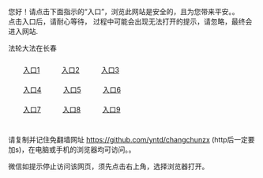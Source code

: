 您好！请点击下面指示的“入口”，浏览此网站是安全的，且为您带来平安。。 <br/>
点击入口后，请耐心等待， 过程中可能会出现无法打开的提示，请忽略，最终会进入网站. </br>

法轮大法在长春<br/>
<div style="padding:10px"><a style="margin:20px" target="_blank" href="https://d10ktmzkb7nbbe.cloudfront.net/2Qpsp?zrqeeocc" id="ccLink1" rel="nofollow">入口1</a> <a target="_blank" style="margin:20px" href="https://d32p26876ybghk.cloudfront.net/2Qpsp?ssdmgr" id="ccLink2" rel="nofollow">入口2</a> <a style="margin:20px" target="_blank" href="https://d1n6moeq1ztkb7.cloudfront.net/2Qpsp?qlyhoac" id="ccLink3" rel="nofollow">入口3</a></div>

<div style="padding:10px" ><a style="margin:20px" target="_blank" href="https://d10ktmzkb7nbbe.cloudfront.net/2Qpsp?zrqeeocc" id="ccLink4" rel="nofollow">入口4</a> <a style="margin:20px" href="https://d32p26876ybghk.cloudfront.net/2Qpsp?ssdmgr" target="_blank" id="ccLink5" rel="nofollow">入口5</a> <a style="margin:20px" href="https://d1n6moeq1ztkb7.cloudfront.net/2Qpsp?qlyhoac" target="_blank" id="ccLink6" rel="nofollow">入口6</a></div>

<div style="padding:10px"><a style="margin:20px" target="_blank" href="https://d10ktmzkb7nbbe.cloudfront.net/2Qpsp?zrqeeocc" id="ccLink7" rel="nofollow">入口7</a> <a style="margin:20px" href="https://d32p26876ybghk.cloudfront.net/2Qpsp?ssdmgr" target="_blank" id="ccLink8" rel="nofollow">入口8</a> <a style="margin:20px" target="_blank" href="https://d1n6moeq1ztkb7.cloudfront.net/2Qpsp?qlyhoac" id="ccLink9" rel="nofollow">入口9</a></div>

<br/>



请复制并记住免翻墙网址 https://github.com/yntd/changchunzx (http后一定要加s)，在电脑或手机的浏览器均可访问。。<br/>

微信如提示停止访问该网页，须先点击右上角，选择浏览器打开。
